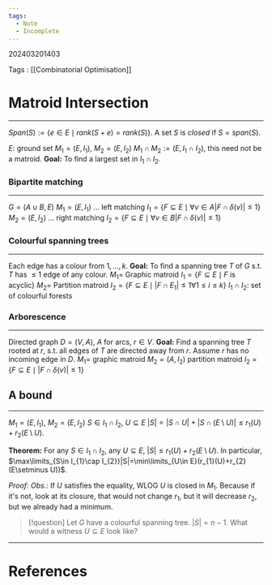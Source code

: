 ```yaml
---
tags:
  - Note
  - Incomplete
---
```

202403201403

Tags : [[Combinatorial Optimisation]]
# Matroid Intersection
---
$Span(S):=\{ e\in E\mid rank(S+e)=rank(S) \}$.
A set $S$ is *closed* if $S=span(S)$.

$E:$ ground set
$M_{1}=(E,I_{1})$, $M_{2}=(E,I_{2})$
$M_{1}\cap M_{2}:=(E,I_{1}\cap I_{2})$, this need not be a matroid.
**Goal:** To find a largest set in $I_{1}\cap I_{2}$.

### Bipartite matching
---
$G=(A\cup B,E)$
$M_{1}=(E,I_{1})$ ... left matching
$I_{1}=\{ F\subseteq E\mid \forall v\in A |F\cap \delta(v)|\leq 1 \}$
$M_{2}=(E,I_{2})$ ... right matching
$I_{2}=\{ F\subseteq E\mid \forall v \in B |F\cap \delta(v)|\leq 1 \}$

### Colourful spanning trees
---
Each edge has a colour from $1,\dots,k$.
**Goal:** To find a spanning tree $T$ of $G$ s.t. $T$ has $\leq 1$ edge of any colour.
$M_{1}=$ Graphic matroid
$I_{1}=\{ F\subseteq E\mid F\text{ is acyclic} \}$
$M_{2}=$ Partition matroid
$I_{2}=\{ F\subseteq E\mid |F\cap E_{1}|\leq 1 \forall 1\leq i\leq k \}$
$I_{1}\cap I_{2}:$ set of colourful forests

### Arborescence
---
Directed graph $D=(V,A)$, $A$ for arcs, $r\in V$.
**Goal:** Find a spanning tree $T$ rooted at $r$, s.t. all edges of $T$ are directed away from $r$. Assume $r$ has no incoming edge in $D$.
$M_{1}=$ graphic matroid
$M_{2}=(A,I_{2})$ partition matroid
$I_{2}=\{ F\subseteq E\mid |F\cap\delta(v)|\leq 1 \}$

## A bound
---
$M_{1}=(E,I_{1})$, $M_{2}=(E,I_{2})$
$S \in I_{1}\cap I_{2}$, $U\subseteq E$
$|S|=|S\cap U|+|S\cap(E\setminus U)|\leq r_{1}(U)+r_{2}(E\setminus U)$.

**Theorem:** For any $S\in I_{1}\cap I_{2}$, any $U\subseteq E$,
$|S|\leq r_{1}(U)+r_{2}(E\setminus U)$.
In particular,
$\max\limits_{S\in I_{1}\cap I_{2}}|S|=\min\limits_{U\in E}(r_{1}(U)+r_{2}(E\setminus U))$.

*Proof:*
*Obs.:* If $U$ satisfies the equality, WLOG $U$ is closed in $M_{1}$. Because if it's not, look at its closure, that would not change $r_{1}$, but it will decrease $r_{2}$, but we already had a minimum.

> [!question] Let $G$ have a colourful spanning tree. $|S|=n-1$. What would a witness $U\subseteq E$ look like?









---
# References
